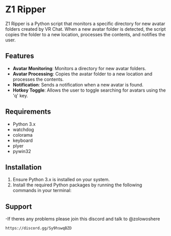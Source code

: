 # Z1 Ripper

Z1 Ripper is a Python script that monitors a specific directory for new avatar folders created by VR Chat. When a new avatar folder is detected, the script copies the folder to a new location, processes the contents, and notifies the user.

## Features

- **Avatar Monitoring**: Monitors a directory for new avatar folders.
- **Avatar Processing**: Copies the avatar folder to a new location and processes the contents.
- **Notification**: Sends a notification when a new avatar is found.
- **Hotkey Toggle**: Allows the user to toggle searching for avatars using the 'q' key.

## Requirements

- Python 3.x
- watchdog
- colorama
- keyboard
- plyer
- pywin32

## Installation

1. Ensure Python 3.x is installed on your system.
2. Install the required Python packages by running the following commands in your terminal:

## Support

-If theres any problems please join this discord and talk to @zolowoshere
```bash
https://discord.gg/Sy9hswqBZD
